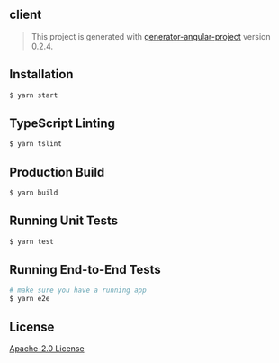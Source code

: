 ## client
> This project is generated with [generator-angular-project](https://github.com/shibbir/generator-angular-project) version 0.2.4.

## Installation

```bash
$ yarn start
```

## TypeScript Linting
```bash
$ yarn tslint
```

## Production Build
```bash
$ yarn build
```

## Running Unit Tests
```bash
$ yarn test
```

## Running End-to-End Tests
```bash
# make sure you have a running app
$ yarn e2e
```

## License
<a href="https://opensource.org/licenses/Apache-2.0">Apache-2.0 License</a>
